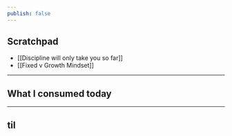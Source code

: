 ```yaml
---
publish: false
---
```


## Scratchpad
- [[Discipline will only take you so far]]
- [[Fixed v Growth Mindset]]

***
## What I consumed today


***
## til


